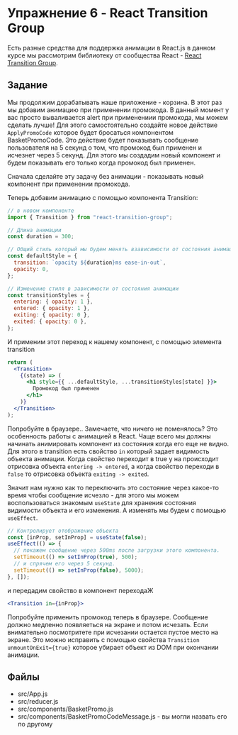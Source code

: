 # Упражнение 6 - React Transition Group

Есть разные средства для поддержка анимации в React.js в данном курсе мы
рассмотрим библиотеку от сообщества React -
[React Transition Group](https://reactcommunity.org/react-transition-group).

## Задание

Мы продолжим дорабатывать наше приложение - корзина. В этот раз мы добавим
анимацию при применении промокода. В данный момент у вас просто вываливается
alert при применениии промокода, мы можем сделать лучше! Для этого
самостоятельно создайте новое действие `ApplyPromoCode` которое будет бросаться
компонентом BasketPromoCode. Это действие будет показывать сообщение
пользователя на 5 секунд о том, что промокод был применен и исчезнет через 5
секунд. Для этого мы создадим новый компонент и будем показывать его только
когда промокод был применен.

Сначала сделайте эту задачу без анимации - показывать новый компонент при
применении промокода.

Теперь добавим анимацию с помощью компонента Transition:

```jsx
// в новом компоненте
import { Transition } from "react-transition-group";

// Длина анимации
const duration = 300;

// Общий стиль который мы будем менять взависимости от состояния анимации
const defaultStyle = {
  transition: `opacity ${duration}ms ease-in-out`,
  opacity: 0,
};

// Изменение стиля в зависимости от состояния анимации
const transitionStyles = {
  entering: { opacity: 1 },
  entered: { opacity: 1 },
  exiting: { opacity: 0 },
  exited: { opacity: 0 },
};
```

И применим этот переход к нашему компонент, с помощью элемента transition

```jsx
return (
  <Transition>
    {(state) => (
      <h1 style={{ ...defaultStyle, ...transitionStyles[state] }}>
        Промокод был применен
      </h1>
    )}
  </Transition>
);
```

Попробуйте в браузере.. Замечаете, что ничего не поменялось? Это особенность
работы с анимацией в React. Чаще всего мы должны начинать анимировать компонент
из состояния когда его еще не видно. Для этого в transition есть свойство `in`
который задает видимость объекта анимации. Когда свойство переходит в true у на
происходит отрисовка объекта `entering -> entered`, а когда свойство переходи в
`false` то отрисовка объекта `exiting -> exited`.

Значит нам нужно как то переключить это состояние через какое-то время чтобы
сообщение исчезло - для этого мы можем воспользоваться знакомым `useState` для
хранения состояния видимости объекта и его изменения. А изменять мы будем с
помощью `useEffect`.

```jsx
// Контролирует отображение объекта
const [inProp, setInProp] = useState(false);
useEffect(() => {
  // покажем сообщение через 500ms после загрузки этого компонента.
  setTimeout(() => setInProp(true), 500);
  // и спрячем его через 5 секунд.
  setTimeout(() => setInProp(false), 5000);
}, []);
```

и передадим свойство в компонент переходаЖ

```jsx
<Transition in={inProp}>
```

Попробуйте применить промокод теперь в браузере. Сообщение должно медленно
появляеться на экране и потом исчезать. Если внимательно посмотритете при
исчезании остается пустое место на экране. Это можно исправить с помощью
свойства `Transition` `unmountOnExit={true}` которое убирает объект из DOM при
окончании анимации.

## Файлы

- src/App.js
- src/reducer.js
- src/components/BasketPromo.js
- src/components/BasketPromoCodeMessage.js - вы могли назвать его по другому
